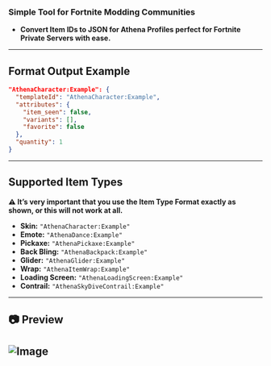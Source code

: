 ### Simple Tool for Fortnite Modding Communities
- **Convert Item IDs to JSON for Athena Profiles perfect for Fortnite Private Servers with ease.**
---
## Format Output Example
```json
"AthenaCharacter:Example": {
  "templateId": "AthenaCharacter:Example",
  "attributes": {
    "item_seen": false,
    "variants": [],
    "favorite": false
  },
  "quantity": 1
}
```
---
## Supported Item Types
**⚠️ It’s very important that you use the Item Type Format exactly as shown, or this will not work at all.**
* **Skin:** `"AthenaCharacter:Example"`
* **Emote:** `"AthenaDance:Example"`
* **Pickaxe:** `"AthenaPickaxe:Example"`
* **Back Bling:** `"AthenaBackpack:Example"`
* **Glider:** `"AthenaGlider:Example"`
* **Wrap:** `"AthenaItemWrap:Example"`
* **Loading Screen:** `"AthenaLoadingScreen:Example"`
* **Contrail:** `"AthenaSkyDiveContrail:Example"`
---
## 📷 Preview
![Image](https://github.com/user-attachments/assets/8a3e1507-5cd0-4b8d-b730-5ee8e1c0d24a)
---
